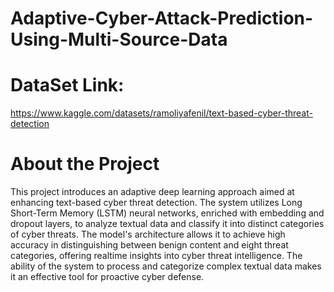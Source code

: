 # Adaptive-Cyber-Attack-Prediction-Using-Multi-Source-Data
# DataSet Link:
https://www.kaggle.com/datasets/ramoliyafenil/text-based-cyber-threat-detection
# About the Project
This project introduces an adaptive deep learning approach aimed at enhancing text-based cyber threat detection. The system utilizes Long Short-Term Memory (LSTM) neural networks, enriched with embedding and dropout layers, to analyze textual data and classify it into distinct categories of cyber threats. The model's architecture allows it to achieve high accuracy in distinguishing between benign content and eight threat categories, offering realtime insights into cyber threat intelligence. The ability of the system to process and categorize complex textual data makes it an effective tool for proactive cyber defense.
